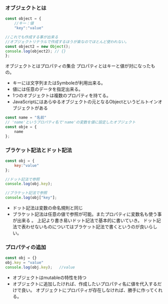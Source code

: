 ### オブジェクトとは

```javascript
const object = {
    //キー：値
    "key":"value"

//これでも作成する事が出来る
//オブジェクトリテラルで作成するほうが楽なのでほとんど使われない。
const object2 = new Object();
console.log(object2); // {}
};
```

オブジェクトとはプロパティの集合
プロパティとはキーと値が対になったもの。
* キーには文字列またはSymboleが利用出来る。
* 値には任意のデータを指定出来る。
* 1つのオブジェクトは複数のプロパティを持てる。
* JavaScriptにはあらゆるオブジェクトの元となるObjectというビルトインオブジェクトがある

```javascript
const name = "名前"
// 'name'というプロパティ名で'name'の変数を値に設定したオブジェクト
const obje = {
    name
};
```

### ブラケット記法とドット記法
```javascript
const obj = {
    key:"value"
};

//ドット記法で参照
console.log(obj.key);

//ブラケット記法で参照
console.log(obj["key"];
```
* ドット記法は変数の命名規則と同じ
* ブラケット記法は任意の値で参照が可能。またプロパティに変数名も使う事が出来る 。
上記より書き易いドット記法で基本的に書いていき。
ドット記法で表わせないものについてはブラケット記法で書くというのが良いらしい。

### プロパティの追加
```javascript
const obj = {}
obj.key = "value"
console.log(obj.key);   //value
```
* オブジェクトはmutableの特性を持つ
* オブジェクトに追加したければ、作成したいプロパティ名に値を代入するだけで良い。
  オブジェクトにプロパティが存在しなければ、勝手に作ってくれる。
